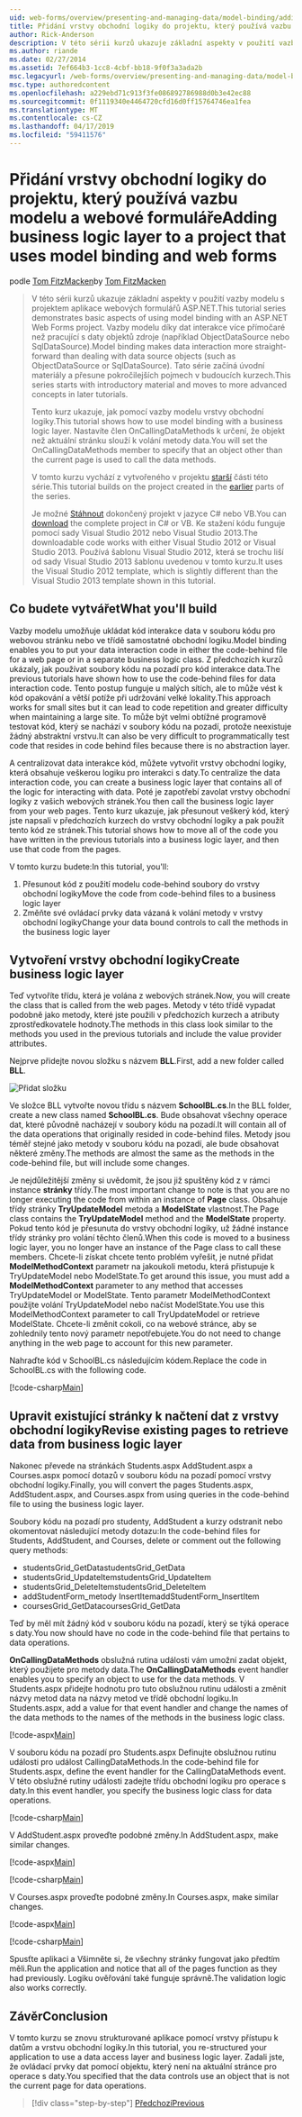 ```yaml
---
uid: web-forms/overview/presenting-and-managing-data/model-binding/adding-business-logic-layer
title: Přidání vrstvy obchodní logiky do projektu, který používá vazbu modelu a webových formulářů | Dokumentace Microsoftu
author: Rick-Anderson
description: V této sérii kurzů ukazuje základní aspekty v použití vazby modelu s projektem aplikace webových formulářů ASP.NET. Data interakce díky vazby modelu další přímo-...
ms.author: riande
ms.date: 02/27/2014
ms.assetid: 7ef664b3-1cc8-4cbf-bb18-9f0f3a3ada2b
msc.legacyurl: /web-forms/overview/presenting-and-managing-data/model-binding/adding-business-logic-layer
msc.type: authoredcontent
ms.openlocfilehash: a229ebd71c913f3fe086892786988d0b3e42ec88
ms.sourcegitcommit: 0f1119340e4464720cfd16d0ff15764746ea1fea
ms.translationtype: MT
ms.contentlocale: cs-CZ
ms.lasthandoff: 04/17/2019
ms.locfileid: "59411576"
---
```

# <a name="adding-business-logic-layer-to-a-project-that-uses-model-binding-and-web-forms"></a><span data-ttu-id="631da-104">Přidání vrstvy obchodní logiky do projektu, který používá vazbu modelu a webové formuláře</span><span class="sxs-lookup"><span data-stu-id="631da-104">Adding business logic layer to a project that uses model binding and web forms</span></span>

<span data-ttu-id="631da-105">podle [Tom FitzMacken](https://github.com/tfitzmac)</span><span class="sxs-lookup"><span data-stu-id="631da-105">by [Tom FitzMacken](https://github.com/tfitzmac)</span></span>

> <span data-ttu-id="631da-106">V této sérii kurzů ukazuje základní aspekty v použití vazby modelu s projektem aplikace webových formulářů ASP.NET.</span><span class="sxs-lookup"><span data-stu-id="631da-106">This tutorial series demonstrates basic aspects of using model binding with an ASP.NET Web Forms project.</span></span> <span data-ttu-id="631da-107">Vazby modelu díky dat interakce více přímočaré než pracující s daty objektů zdroje (například ObjectDataSource nebo SqlDataSource).</span><span class="sxs-lookup"><span data-stu-id="631da-107">Model binding makes data interaction more straight-forward than dealing with data source objects (such as ObjectDataSource or SqlDataSource).</span></span> <span data-ttu-id="631da-108">Tato série začíná úvodní materiály a přesune pokročilejších pojmech v budoucích kurzech.</span><span class="sxs-lookup"><span data-stu-id="631da-108">This series starts with introductory material and moves to more advanced concepts in later tutorials.</span></span>
> 
> <span data-ttu-id="631da-109">Tento kurz ukazuje, jak pomocí vazby modelu vrstvy obchodní logiky.</span><span class="sxs-lookup"><span data-stu-id="631da-109">This tutorial shows how to use model binding with a business logic layer.</span></span> <span data-ttu-id="631da-110">Nastavíte člen OnCallingDataMethods k určení, že objekt než aktuální stránku slouží k volání metody data.</span><span class="sxs-lookup"><span data-stu-id="631da-110">You will set the OnCallingDataMethods member to specify that an object other than the current page is used to call the data methods.</span></span>
> 
> <span data-ttu-id="631da-111">V tomto kurzu vychází z vytvořeného v projektu [starší](retrieving-data.md) části této série.</span><span class="sxs-lookup"><span data-stu-id="631da-111">This tutorial builds on the project created in the [earlier](retrieving-data.md) parts of the series.</span></span>
> 
> <span data-ttu-id="631da-112">Je možné [Stáhnout](https://go.microsoft.com/fwlink/?LinkId=286116) dokončený projekt v jazyce C# nebo VB.</span><span class="sxs-lookup"><span data-stu-id="631da-112">You can [download](https://go.microsoft.com/fwlink/?LinkId=286116) the complete project in C# or VB.</span></span> <span data-ttu-id="631da-113">Ke stažení kódu funguje pomocí sady Visual Studio 2012 nebo Visual Studio 2013.</span><span class="sxs-lookup"><span data-stu-id="631da-113">The downloadable code works with either Visual Studio 2012 or Visual Studio 2013.</span></span> <span data-ttu-id="631da-114">Používá šablonu Visual Studio 2012, která se trochu liší od sady Visual Studio 2013 šablonu uvedenou v tomto kurzu.</span><span class="sxs-lookup"><span data-stu-id="631da-114">It uses the Visual Studio 2012 template, which is slightly different than the Visual Studio 2013 template shown in this tutorial.</span></span>


## <a name="what-youll-build"></a><span data-ttu-id="631da-115">Co budete vytvářet</span><span class="sxs-lookup"><span data-stu-id="631da-115">What you'll build</span></span>

<span data-ttu-id="631da-116">Vazby modelu umožňuje ukládat kód interakce data v souboru kódu pro webovou stránku nebo ve třídě samostatné obchodní logiku.</span><span class="sxs-lookup"><span data-stu-id="631da-116">Model binding enables you to put your data interaction code in either the code-behind file for a web page or in a separate business logic class.</span></span> <span data-ttu-id="631da-117">Z předchozích kurzů ukázaly, jak používat soubory kódu na pozadí pro kód interakce data.</span><span class="sxs-lookup"><span data-stu-id="631da-117">The previous tutorials have shown how to use the code-behind files for data interaction code.</span></span> <span data-ttu-id="631da-118">Tento postup funguje u malých sítích, ale to může vést k kód opakování a větší potíže při udržování velké lokality.</span><span class="sxs-lookup"><span data-stu-id="631da-118">This approach works for small sites but it can lead to code repetition and greater difficulty when maintaining a large site.</span></span> <span data-ttu-id="631da-119">To může být velmi obtížné programově testovat kód, který se nachází v soubory kódu na pozadí, protože neexistuje žádný abstraktní vrstvu.</span><span class="sxs-lookup"><span data-stu-id="631da-119">It can also be very difficult to programmatically test code that resides in code behind files because there is no abstraction layer.</span></span>

<span data-ttu-id="631da-120">A centralizovat data interakce kód, můžete vytvořit vrstvy obchodní logiky, která obsahuje veškerou logiku pro interakci s daty.</span><span class="sxs-lookup"><span data-stu-id="631da-120">To centralize the data interaction code, you can create a business logic layer that contains all of the logic for interacting with data.</span></span> <span data-ttu-id="631da-121">Poté je zapotřebí zavolat vrstvy obchodní logiky z vašich webových stránek.</span><span class="sxs-lookup"><span data-stu-id="631da-121">You then call the business logic layer from your web pages.</span></span> <span data-ttu-id="631da-122">Tento kurz ukazuje, jak přesunout veškerý kód, který jste napsali v předchozích kurzech do vrstvy obchodní logiky a pak použít tento kód ze stránek.</span><span class="sxs-lookup"><span data-stu-id="631da-122">This tutorial shows how to move all of the code you have written in the previous tutorials into a business logic layer, and then use that code from the pages.</span></span>

<span data-ttu-id="631da-123">V tomto kurzu budete:</span><span class="sxs-lookup"><span data-stu-id="631da-123">In this tutorial, you'll:</span></span>

1. <span data-ttu-id="631da-124">Přesunout kód z použití modelu code-behind soubory do vrstvy obchodní logiky</span><span class="sxs-lookup"><span data-stu-id="631da-124">Move the code from code-behind files to a business logic layer</span></span>
2. <span data-ttu-id="631da-125">Změňte své ovládací prvky data vázaná k volání metody v vrstvy obchodní logiky</span><span class="sxs-lookup"><span data-stu-id="631da-125">Change your data bound controls to call the methods in the business logic layer</span></span>

## <a name="create-business-logic-layer"></a><span data-ttu-id="631da-126">Vytvoření vrstvy obchodní logiky</span><span class="sxs-lookup"><span data-stu-id="631da-126">Create business logic layer</span></span>

<span data-ttu-id="631da-127">Teď vytvoříte třídu, která je volána z webových stránek.</span><span class="sxs-lookup"><span data-stu-id="631da-127">Now, you will create the class that is called from the web pages.</span></span> <span data-ttu-id="631da-128">Metody v této třídě vypadat podobně jako metody, které jste použili v předchozích kurzech a atributy zprostředkovatele hodnoty.</span><span class="sxs-lookup"><span data-stu-id="631da-128">The methods in this class look similar to the methods you used in the previous tutorials and include the value provider attributes.</span></span>

<span data-ttu-id="631da-129">Nejprve přidejte novou složku s názvem **BLL**.</span><span class="sxs-lookup"><span data-stu-id="631da-129">First, add a new folder called **BLL**.</span></span>

![Přidat složku](adding-business-logic-layer/_static/image1.png)

<span data-ttu-id="631da-131">Ve složce BLL vytvořte novou třídu s názvem **SchoolBL.cs**.</span><span class="sxs-lookup"><span data-stu-id="631da-131">In the BLL folder, create a new class named **SchoolBL.cs**.</span></span> <span data-ttu-id="631da-132">Bude obsahovat všechny operace dat, které původně nacházejí v soubory kódu na pozadí.</span><span class="sxs-lookup"><span data-stu-id="631da-132">It will contain all of the data operations that originally resided in code-behind files.</span></span> <span data-ttu-id="631da-133">Metody jsou téměř stejné jako metody v souboru kódu na pozadí, ale bude obsahovat některé změny.</span><span class="sxs-lookup"><span data-stu-id="631da-133">The methods are almost the same as the methods in the code-behind file, but will include some changes.</span></span>

<span data-ttu-id="631da-134">Je nejdůležitější změny si uvědomit, že jsou již spuštěny kód z v rámci instance **stránky** třídy.</span><span class="sxs-lookup"><span data-stu-id="631da-134">The most important change to note is that you are no longer executing the code from within an instance of **Page** class.</span></span> <span data-ttu-id="631da-135">Obsahuje třídy stránky **TryUpdateModel** metoda a **ModelState** vlastnost.</span><span class="sxs-lookup"><span data-stu-id="631da-135">The Page class contains the **TryUpdateModel** method and the **ModelState** property.</span></span> <span data-ttu-id="631da-136">Pokud tento kód je přesunuta do vrstvy obchodní logiky, už žádné instance třídy stránky pro volání těchto členů.</span><span class="sxs-lookup"><span data-stu-id="631da-136">When this code is moved to a business logic layer, you no longer have an instance of the Page class to call these members.</span></span> <span data-ttu-id="631da-137">Chcete-li získat chcete tento problém vyřešit, je nutné přidat **ModelMethodContext** parametr na jakoukoli metodu, která přistupuje k TryUpdateModel nebo ModelState.</span><span class="sxs-lookup"><span data-stu-id="631da-137">To get around this issue, you must add a **ModelMethodContext** parameter to any method that accesses TryUpdateModel or ModelState.</span></span> <span data-ttu-id="631da-138">Tento parametr ModelMethodContext použijte volání TryUpdateModel nebo načíst ModelState.</span><span class="sxs-lookup"><span data-stu-id="631da-138">You use this ModelMethodContext parameter to call TryUpdateModel or retrieve ModelState.</span></span> <span data-ttu-id="631da-139">Chcete-li změnit cokoli, co na webové stránce, aby se zohlednily tento nový parametr nepotřebujete.</span><span class="sxs-lookup"><span data-stu-id="631da-139">You do not need to change anything in the web page to account for this new parameter.</span></span>

<span data-ttu-id="631da-140">Nahraďte kód v SchoolBL.cs následujícím kódem.</span><span class="sxs-lookup"><span data-stu-id="631da-140">Replace the code in SchoolBL.cs with the following code.</span></span>

[!code-csharp[Main](adding-business-logic-layer/samples/sample1.cs)]

## <a name="revise-existing-pages-to-retrieve-data-from-business-logic-layer"></a><span data-ttu-id="631da-141">Upravit existující stránky k načtení dat z vrstvy obchodní logiky</span><span class="sxs-lookup"><span data-stu-id="631da-141">Revise existing pages to retrieve data from business logic layer</span></span>

<span data-ttu-id="631da-142">Nakonec převede na stránkách Students.aspx AddStudent.aspx a Courses.aspx pomocí dotazů v souboru kódu na pozadí pomocí vrstvy obchodní logiky.</span><span class="sxs-lookup"><span data-stu-id="631da-142">Finally, you will convert the pages Students.aspx, AddStudent.aspx, and Courses.aspx from using queries in the code-behind file to using the business logic layer.</span></span>

<span data-ttu-id="631da-143">Soubory kódu na pozadí pro studenty, AddStudent a kurzy odstranit nebo okomentovat následující metody dotazu:</span><span class="sxs-lookup"><span data-stu-id="631da-143">In the code-behind files for Students, AddStudent, and Courses, delete or comment out the following query methods:</span></span>

- <span data-ttu-id="631da-144">studentsGrid\_GetData</span><span class="sxs-lookup"><span data-stu-id="631da-144">studentsGrid\_GetData</span></span>
- <span data-ttu-id="631da-145">studentsGrid\_UpdateItem</span><span class="sxs-lookup"><span data-stu-id="631da-145">studentsGrid\_UpdateItem</span></span>
- <span data-ttu-id="631da-146">studentsGrid\_DeleteItem</span><span class="sxs-lookup"><span data-stu-id="631da-146">studentsGrid\_DeleteItem</span></span>
- <span data-ttu-id="631da-147">addStudentForm\_metody InsertItem</span><span class="sxs-lookup"><span data-stu-id="631da-147">addStudentForm\_InsertItem</span></span>
- <span data-ttu-id="631da-148">coursesGrid\_GetData</span><span class="sxs-lookup"><span data-stu-id="631da-148">coursesGrid\_GetData</span></span>

<span data-ttu-id="631da-149">Teď by měl mít žádný kód v souboru kódu na pozadí, který se týká operace s daty.</span><span class="sxs-lookup"><span data-stu-id="631da-149">You now should have no code in the code-behind file that pertains to data operations.</span></span>

<span data-ttu-id="631da-150">**OnCallingDataMethods** obslužná rutina události vám umožní zadat objekt, který použijete pro metody data.</span><span class="sxs-lookup"><span data-stu-id="631da-150">The **OnCallingDataMethods** event handler enables you to specify an object to use for the data methods.</span></span> <span data-ttu-id="631da-151">V Students.aspx přidejte hodnotu pro tuto obslužnou rutinu události a změnit názvy metod data na názvy metod ve třídě obchodní logiku.</span><span class="sxs-lookup"><span data-stu-id="631da-151">In Students.aspx, add a value for that event handler and change the names of the data methods to the names of the methods in the business logic class.</span></span>

[!code-aspx[Main](adding-business-logic-layer/samples/sample2.aspx?highlight=3-4,8)]

<span data-ttu-id="631da-152">V souboru kódu na pozadí pro Students.aspx Definujte obslužnou rutinu události pro událost CallingDataMethods.</span><span class="sxs-lookup"><span data-stu-id="631da-152">In the code-behind file for Students.aspx, define the event handler for the CallingDataMethods event.</span></span> <span data-ttu-id="631da-153">V této obslužné rutiny události zadejte třídu obchodní logiku pro operace s daty.</span><span class="sxs-lookup"><span data-stu-id="631da-153">In this event handler, you specify the business logic class for data operations.</span></span>

[!code-csharp[Main](adding-business-logic-layer/samples/sample3.cs)]

<span data-ttu-id="631da-154">V AddStudent.aspx proveďte podobné změny.</span><span class="sxs-lookup"><span data-stu-id="631da-154">In AddStudent.aspx, make similar changes.</span></span>

[!code-aspx[Main](adding-business-logic-layer/samples/sample4.aspx?highlight=3-4)]

[!code-csharp[Main](adding-business-logic-layer/samples/sample5.cs)]

<span data-ttu-id="631da-155">V Courses.aspx proveďte podobné změny.</span><span class="sxs-lookup"><span data-stu-id="631da-155">In Courses.aspx, make similar changes.</span></span>

[!code-aspx[Main](adding-business-logic-layer/samples/sample6.aspx?highlight=3-4)]

[!code-csharp[Main](adding-business-logic-layer/samples/sample7.cs)]

<span data-ttu-id="631da-156">Spusťte aplikaci a Všimněte si, že všechny stránky fungovat jako předtím měli.</span><span class="sxs-lookup"><span data-stu-id="631da-156">Run the application and notice that all of the pages function as they had previously.</span></span> <span data-ttu-id="631da-157">Logiku ověřování také funguje správně.</span><span class="sxs-lookup"><span data-stu-id="631da-157">The validation logic also works correctly.</span></span>

## <a name="conclusion"></a><span data-ttu-id="631da-158">Závěr</span><span class="sxs-lookup"><span data-stu-id="631da-158">Conclusion</span></span>

<span data-ttu-id="631da-159">V tomto kurzu se znovu strukturované aplikace pomocí vrstvy přístupu k datům a vrstvu obchodní logiky.</span><span class="sxs-lookup"><span data-stu-id="631da-159">In this tutorial, you re-structured your application to use a data access layer and business logic layer.</span></span> <span data-ttu-id="631da-160">Zadali jste, že ovládací prvky dat pomocí objektu, který není na aktuální stránce pro operace s daty.</span><span class="sxs-lookup"><span data-stu-id="631da-160">You specified that the data controls use an object that is not the current page for data operations.</span></span>

> [!div class="step-by-step"]
> [<span data-ttu-id="631da-161">Předchozí</span><span class="sxs-lookup"><span data-stu-id="631da-161">Previous</span></span>](using-query-string-values-to-retrieve-data.md)
